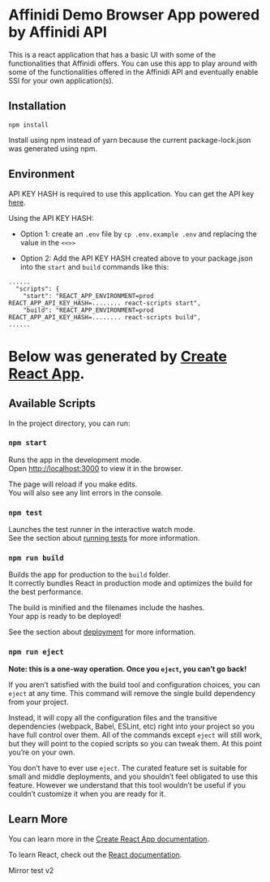 # Affinidi Demo Browser App powered by Affinidi API

This is a react application that has a basic UI with some of the functionalities that Affinidi offers. You can use this app to play around with some of the functionalities offered in the Affinidi API and eventually enable SSI for your own application(s).

## Installation

`npm install`

Install using npm instead of yarn because the current package-lock.json was
generated using npm.

## Environment

API KEY HASH is required to use this application. You can get the API key [here](https://apikey.affinidi.com/).

Using the API KEY HASH:
- Option 1: create an `.env` file by `cp .env.example .env` and replacing the value in the `<<>>`

- Option 2: Add the API KEY HASH created above to your package.json into the `start` and `build` commands like this:

```
......
  "scripts": {
    "start": "REACT_APP_ENVIRONMENT=prod REACT_APP_API_KEY_HASH=........ react-scripts start",
    "build": "REACT_APP_ENVIRONMENT=prod REACT_APP_API_KEY_HASH=........ react-scripts build",
......
```

# Below was generated by [Create React App](https://github.com/facebook/create-react-app).

## Available Scripts

In the project directory, you can run:

### `npm start`

Runs the app in the development mode.\
Open [http://localhost:3000](http://localhost:3000) to view it in the browser.

The page will reload if you make edits.\
You will also see any lint errors in the console.

### `npm test`

Launches the test runner in the interactive watch mode.\
See the section about [running tests](https://facebook.github.io/create-react-app/docs/running-tests) for more information.

### `npm run build`

Builds the app for production to the `build` folder.\
It correctly bundles React in production mode and optimizes the build for the best performance.

The build is minified and the filenames include the hashes.\
Your app is ready to be deployed!

See the section about [deployment](https://facebook.github.io/create-react-app/docs/deployment) for more information.

### `npm run eject`

**Note: this is a one-way operation. Once you `eject`, you can’t go back!**

If you aren’t satisfied with the build tool and configuration choices, you can `eject` at any time. This command will remove the single build dependency from your project.

Instead, it will copy all the configuration files and the transitive dependencies (webpack, Babel, ESLint, etc) right into your project so you have full control over them. All of the commands except `eject` will still work, but they will point to the copied scripts so you can tweak them. At this point you’re on your own.

You don’t have to ever use `eject`. The curated feature set is suitable for small and middle deployments, and you shouldn’t feel obligated to use this feature. However we understand that this tool wouldn’t be useful if you couldn’t customize it when you are ready for it.

## Learn More

You can learn more in the [Create React App documentation](https://facebook.github.io/create-react-app/docs/getting-started).

To learn React, check out the [React documentation](https://reactjs.org/).

Mirror test v2
